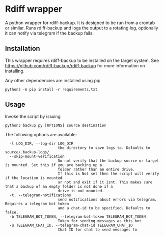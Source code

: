 # Rdiff wrapper
A python wrapper for rdiff-backup. It is designed to be run from a crontab or similar. Runs rdiff-backup and logs the output to a rotating log, optionally it can notify via telegram if the backup fails.

## Installation
This wrapper requires rdiff-backup to be installed on the target system. See https://github.com/rdiff-backup/rdiff-backup for more information on installing.

Any other dependencies are installed using pip

```
python3 -m pip install -r requirements.txt
```

## Usage
Invoke the script by issuing

```
python3 backup.py [OPTIONS] source destination
```

The following options are available:

```
  -l LOG_DIR, --log-dir LOG_DIR
                        the directory to save logs to. Defaults to source/.backup-logs/
  --skip-mount-verification
                        Do not verify that the backup source or target is mounted. Set this if you are backing up a 
                        folder rather than an entire drive. 
                        If this is Not set then the script will verify if the location is mounted 
                        or not and exit if it isnt. This makes sure that a backup of an empty folder is not done if a 
                        drive is not mounted.
  -t, --telegram-notifications
                        send notifications about errors via telegram. Requires a telegram bot token 
                        and a chat-id to be specified. Defaults to false.
  -b TELEGRAM_BOT_TOKEN, --telegram-bot-token TELEGRAM_BOT_TOKEN
                        Token for sending messages as this bot
  -u TELEGRAM_CHAT_ID, --telegram-chat-id TELEGRAM_CHAT_ID
                        Chat ID for chat to send messages to
```
